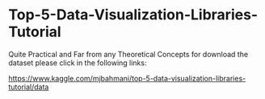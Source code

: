 # Top-5-Data-Visualization-Libraries-Tutorial
Quite Practical and Far from any Theoretical Concepts
for download the dataset please click in the following links:

https://www.kaggle.com/mjbahmani/top-5-data-visualization-libraries-tutorial/data
